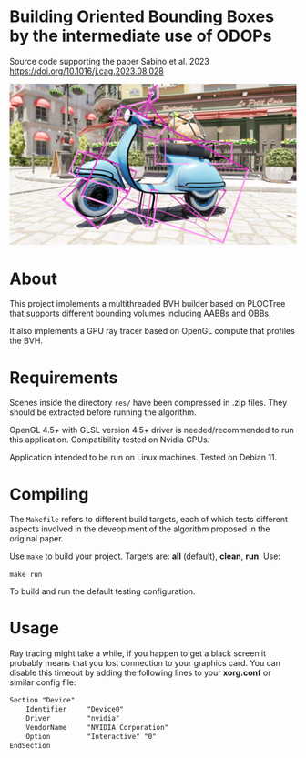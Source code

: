 Building Oriented Bounding Boxes by the intermediate use of ODOPs
=================================================================

Source code supporting the paper Sabino et al. 2023 https://doi.org/10.1016/j.cag.2023.08.028

![Poster](./.img/poster.png)


# About

This project implements a multithreaded BVH builder based on PLOCTree that
supports different bounding volumes including AABBs and OBBs.

It also implements a GPU ray tracer based on OpenGL compute that profiles the
BVH.


# Requirements

Scenes inside the directory ``res/`` have been compressed in .zip files. They
should be extracted before running the algorithm.

OpenGL 4.5+ with GLSL version 4.5+ driver is needed/recommended to run this
application. Compatibility tested on Nvidia GPUs.

Application intended to be run on Linux machines. Tested on Debian 11.


# Compiling

The ``Makefile`` refers to different build targets, each of which tests
different aspects involved in the deveoplment of the algorithm proposed in the
original paper.

Use ``make`` to build your project. Targets are: **all** (default),
**clean**, **run**. Use:

``make run``

To build and run the default testing configuration.


# Usage

Ray tracing might take a while, if you happen to get a black screen it probably
means that you lost connection to your graphics card. You can disable this
timeout by adding the following lines to your **xorg.conf** or similar config
file:

```
Section "Device"
    Identifier     "Device0"
    Driver         "nvidia"
    VendorName     "NVIDIA Corporation"
    Option         "Interactive" "0"
EndSection
```
